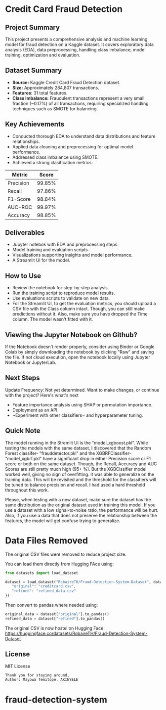 # Credit Card Fraud Detection

## Project Summary
This project presents a comprehensive analysis and machine learning model for fraud detection on a Kaggle dataset. It covers exploratory data analysis (EDA), data preprocessing, handling class imbalance, model training, optimization and evaluation.

## Dataset Summary
- **Source:** Kaggle Credit Card Fraud Detection dataset.
- **Size:** Approximately 284,807 transactions.
- **Features:** 31 total features.
- **Class Imbalance:** Fraudulent transactions represent a very small fraction (~0.17%) of all transactions, requiring specialized handling techniques such as SMOTE for balancing.

## Key Achievements
- Conducted thorough EDA to understand data distributions and feature relationships.
- Applied data cleaning and preprocessing for optimal model performance.
- Addressed class imbalance using SMOTE.
- Achieved a strong clasification metrics:

|   Metric  | Score  |
|-----------|--------|
| Precision | 99.85% |
| Recall    | 97.86% |
| F1-Score  | 98.84% |
| AUC-ROC   | 99.97% |
| Accuracy  | 98.85% |

## Deliverables
- Jupyter notebok with EDA and preprocessing steps.
- Model training and evaluation scripts.
- Visualizations supporting insights and model performance.
- A Streamlit UI for the model.

## How to Use

- Review the notebook for step-by-step analysis.
- Run the training script to reproduce model results.
- Use evaluations scripts to validate on new data.
- For the Streamlit UI, to get the evaluation metrics, you should upload a CSV file with the Class column intact. Though, you can still make predictions without it. Also, make sure you have dropped the Time column. The model wasn't fitted with it. 

## Viewing the Jupyter Notebook on Github?

If the Notebook doesn't render properly, consider using Binder or Google Colab by simply downloading the notebook by clicking "Raw" and saving the file. If not cloud execution, open the notebook locally using Jupyter Notebook or JupyterLab.

## Next Steps
Update Frequency: Not yet determined.
Want to make changes, or continue with the project? Here's what's next
- Feature importance analysis using SHAP or permutation importance.
- Deployment as an API
- ~Experiment with other classifiers~ and hyperparameter tuning.

## Quick Note
The model running in the Stremlit UI is the "model_xgboost.pkl". While testing the models with the same dataset, I discovered that the Random Forest classifer- "frauddetector.pkl" and the XGBRFClassifier- "model_xgbrf.pkl" have a significant drop in either Precision score or F1 score or both on the same dataset. Though, the Recall, Accuracy and AUC Scores are still pretty much high (95+ %). But the XGBClssifier model worked well, giving no sign of overfitting. It was able to generalize on the training data. This will be revisited and the threshold for the classifiers will be tuned to balance precision and recall. I had used a hard threshold throughout this work.

Please, when testing with a new dataset, make sure the dataset has the same distribution as the original dataset used in training this model. If you use a dataset with a low signal-to-noise ratio, the performance will be hurt. Also, if you use a data that does not preserve the relationship between the features, the model will get confuse trying to generalize.

# Data Files Removed

The original CSV files were removed to reduce project size. 

You can load them directly from Hugging FAce using: 
 ```python
 from datasets import load_dataset

dataset = load_dataset("RobaireTH/Fraud-Detection-System-Dataset", data_files={
    "original": "creditcard.csv",
    "refined": "refined_data.csv"
}) 
```

Then convert to pandas where needed using:
```python
original_data = dataset["original"].to_pandas()
refined_data = dataset["refined"].to_pandas()
```

The original CSV is now hostel on Hugging Face: 
https://huggingface.co/datasets/RobaireTH/Fraud-Detection-System-Dataset
## License

MIT License

```txt
Thank you for staying around,
Author: Mayowa Temitope, AKINYELE
```

# fraud-detection-system
